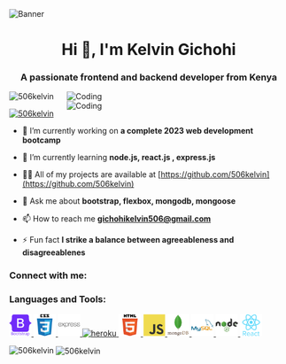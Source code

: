 <img src="https://cdn.dribbble.com/users/603800/screenshots/4569474/dribbble-code.gif" alt="Banner" width="600" height="200"/>


<h1 align="center">Hi 👋, I'm Kelvin Gichohi</h1>
<h3 align="center">A passionate frontend and backend developer from Kenya</h3>

<img align="right" alt="Coding" width="400" src="https://static.wixstatic.com/media/b313a9_89ebec0c5f384c65a9551f0c1ec18ca9~mv2.gif">
<img align="right" alt="Coding" width="400" src="https://i.makeagif.com/media/4-05-2022/FvBVst.gif">


<p align="left"> <img src="https://komarev.com/ghpvc/?username=506kelvin&label=Profile%20views&color=0e75b6&style=flat" alt="506kelvin" /> </p>

<p align="left"> <a href="https://github.com/ryo-ma/github-profile-trophy"><img src="https://github-profile-trophy.vercel.app/?username=506kelvin" alt="506kelvin" /></a> </p>

- 🔭 I’m currently working on **a complete 2023 web development bootcamp**

- 🌱 I’m currently learning **node.js, react.js , express.js**

- 👨‍💻 All of my projects are available at [https://github.com/506kelvin](https://github.com/506kelvin)

- 💬 Ask me about **bootstrap, flexbox, mongodb, mongoose**

- 📫 How to reach me **gichohikelvin506@gmail.com**

- ⚡ Fun fact **I strike a balance between agreeableness and disagreeablenes**

<h3 align="left">Connect with me:</h3>
<p align="left">
</p>

<h3 align="left">Languages and Tools:</h3>
<p align="left"> <a href="https://getbootstrap.com" target="_blank" rel="noreferrer"> <img src="https://raw.githubusercontent.com/devicons/devicon/master/icons/bootstrap/bootstrap-plain-wordmark.svg" alt="bootstrap" width="40" height="40"/> </a> <a href="https://www.w3schools.com/css/" target="_blank" rel="noreferrer"> <img src="https://raw.githubusercontent.com/devicons/devicon/master/icons/css3/css3-original-wordmark.svg" alt="css3" width="40" height="40"/> </a> <a href="https://expressjs.com" target="_blank" rel="noreferrer"> <img src="https://raw.githubusercontent.com/devicons/devicon/master/icons/express/express-original-wordmark.svg" alt="express" width="40" height="40"/> </a> <a href="https://heroku.com" target="_blank" rel="noreferrer"> <img src="https://www.vectorlogo.zone/logos/heroku/heroku-icon.svg" alt="heroku" width="40" height="40"/> </a> <a href="https://www.w3.org/html/" target="_blank" rel="noreferrer"> <img src="https://raw.githubusercontent.com/devicons/devicon/master/icons/html5/html5-original-wordmark.svg" alt="html5" width="40" height="40"/> </a> <a href="https://developer.mozilla.org/en-US/docs/Web/JavaScript" target="_blank" rel="noreferrer"> <img src="https://raw.githubusercontent.com/devicons/devicon/master/icons/javascript/javascript-original.svg" alt="javascript" width="40" height="40"/> </a> <a href="https://www.mongodb.com/" target="_blank" rel="noreferrer"> <img src="https://raw.githubusercontent.com/devicons/devicon/master/icons/mongodb/mongodb-original-wordmark.svg" alt="mongodb" width="40" height="40"/> </a> <a href="https://www.mysql.com/" target="_blank" rel="noreferrer"> <img src="https://raw.githubusercontent.com/devicons/devicon/master/icons/mysql/mysql-original-wordmark.svg" alt="mysql" width="40" height="40"/> </a> <a href="https://nodejs.org" target="_blank" rel="noreferrer"> <img src="https://raw.githubusercontent.com/devicons/devicon/master/icons/nodejs/nodejs-original-wordmark.svg" alt="nodejs" width="40" height="40"/> </a> <a href="https://reactjs.org/" target="_blank" rel="noreferrer"> <img src="https://raw.githubusercontent.com/devicons/devicon/master/icons/react/react-original-wordmark.svg" alt="react" width="40" height="40"/> </a> </p>

<p><img align="left" src="https://github-readme-stats.vercel.app/api/top-langs?username=506kelvin&show_icons=true&locale=en&layout=compact" alt="506kelvin" /></p>

<p>&nbsp;<img align="center" src="https://github-readme-stats.vercel.app/api?username=506kelvin&show_icons=true&locale=en" alt="506kelvin" /></p>
